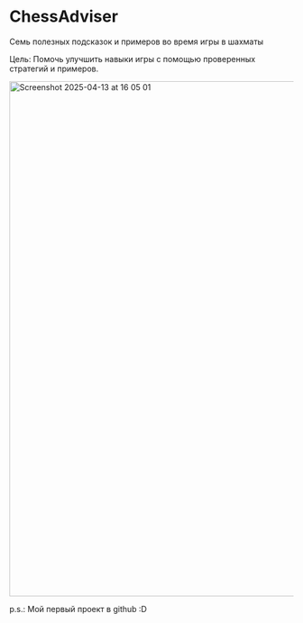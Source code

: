 # ChessAdviser
Семь полезных подсказок и примеров во время игры в шахматы

Цель:
Помочь улучшить навыки игры с помощью проверенных стратегий и примеров.


<img width="914" alt="Screenshot 2025-04-13 at 16 05 01" src="https://github.com/user-attachments/assets/7d9d8191-c890-4f96-b950-f42c7702841c" />

p.s.: Мой первый проект в github :D
